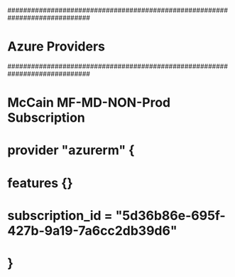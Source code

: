 #############################################################################
#                           Azure Providers
#############################################################################

#               McCain MF-MD-NON-Prod Subscription

# provider "azurerm" {
#   features {}
#   subscription_id = "5d36b86e-695f-427b-9a19-7a6cc2db39d6"
# }


